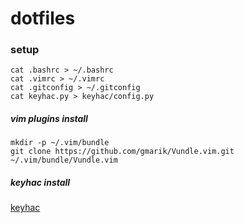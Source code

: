 # dotfiles

### setup
```shell
cat .bashrc > ~/.bashrc
cat .vimrc > ~/.vimrc
cat .gitconfig > ~/.gitconfig 
cat keyhac.py > keyhac/config.py
```

##### vim plugins install
```
mkdir -p ~/.vim/bundle
git clone https://github.com/gmarik/Vundle.vim.git ~/.vim/bundle/Vundle.vim
```
##### keyhac install
<a href='https://sites.google.com/site/craftware/keyhac-en'>keyhac</a>

